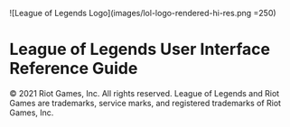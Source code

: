 ![League of Legends Logo](images/lol-logo-rendered-hi-res.png =250)
# League of Legends User Interface Reference Guide



<font style="size:1pt">© 2021 Riot Games, Inc. All rights reserved. League of Legends and Riot Games are trademarks, service marks, and registered trademarks of Riot Games, Inc.</font>
